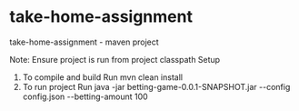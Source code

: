 # take-home-assignment
take-home-assignment - maven project


Note: Ensure project is run from project classpath
Setup
1. To compile and build
Run mvn clean install
2. To run project
Run java -jar betting-game-0.0.1-SNAPSHOT.jar --config config.json --betting-amount 100


